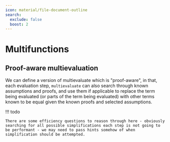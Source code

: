 ```yaml
---
icon: material/file-document-outline
search:
  exclude: false
  boost: 2
---
```


# Multifunctions

## Proof-aware multievaluation

We can define a version of multievaluate which is "proof-aware", in that, each
evaluation step, `multievaluate` can also search through known assumptions and
proofs, and use them if applicable to replace the term being evaluated (or parts
of the term being evaluated) with other terms known to be equal given the known
proofs and selected assumptions.

!!! todo

    There are some efficiency questions to reason through here - obviously searching for all possible simplifications each step is not going to be performant - we may need to pass hints somehow of when simplification should be attempted.